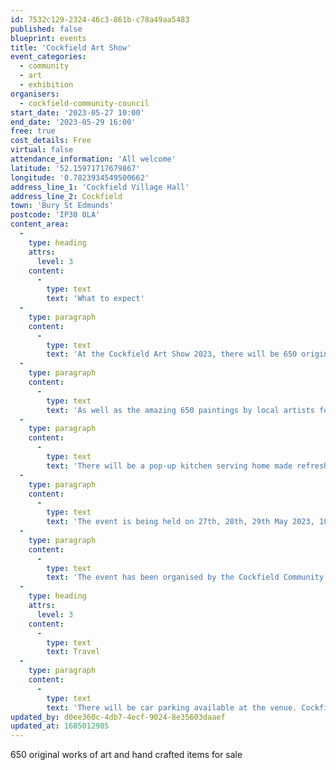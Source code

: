 ```yaml
---
id: 7532c129-2324-46c3-861b-c78a49aa5483
published: false
blueprint: events
title: 'Cockfield Art Show'
event_categories:
  - community
  - art
  - exhibition
organisers:
  - cockfield-community-council
start_date: '2023-05-27 10:00'
end_date: '2023-05-29 16:00'
free: true
cost_details: Free
virtual: false
attendance_information: 'All welcome'
latitude: '52.15971717679867'
longitude: '0.7823934549500662'
address_line_1: 'Cockfield Village Hall'
address_line_2: Cockfield
town: 'Bury St Edmunds'
postcode: 'IP30 0LA'
content_area:
  -
    type: heading
    attrs:
      level: 3
    content:
      -
        type: text
        text: 'What to expect'
  -
    type: paragraph
    content:
      -
        type: text
        text: 'At the Cockfield Art Show 2023, there will be 650 original works of art and hand crafted items for sale by local artists. '
  -
    type: paragraph
    content:
      -
        type: text
        text: 'As well as the amazing 650 paintings by local artists for sale there will also be ceramics, woodturning, glass art and cards.'
  -
    type: paragraph
    content:
      -
        type: text
        text: 'There will be a pop-up kitchen serving home made refreshments and light lunches.'
  -
    type: paragraph
    content:
      -
        type: text
        text: 'The event is being held on 27th, 28th, 29th May 2023, 10am - 4pm Daily'
  -
    type: paragraph
    content:
      -
        type: text
        text: 'The event has been organised by the Cockfield Community Council to raise funds for community projects.'
  -
    type: heading
    attrs:
      level: 3
    content:
      -
        type: text
        text: Travel
  -
    type: paragraph
    content:
      -
        type: text
        text: 'There will be car parking available at the venue. Cockfield is a village located approximately 3 1/2 miles from Lavenham in Suffolk.'
updated_by: d0ee360c-4db7-4ecf-9024-8e35603daaef
updated_at: 1685012905
---
```

650 original works of art and hand crafted items for sale